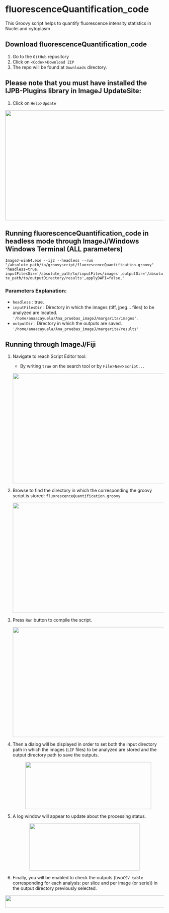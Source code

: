 # fluorescenceQuantification_code
This Groovy script helps to quantify fluorescence intensity statistics in Nuclei and cytoplasm

## Download fluorescenceQuantification_code
1. Go to the ``GitHub`` repository
2. Click on ``<Code>``>``Download ZIP``
3. The repo will be found at ``Downloads`` directory.

## Please note that you must have installed the IJPB-Plugins library in ImageJ UpdateSite:
1. Click on ``Help``>``Update``
<p align="center">
    <img width="600" height="350" src="https://github.com/cnio-cmu-BioimageAnalysis/fluorescenceQuantification_code/assets/83207172/81cbd730-b481-4f9c-bfa8-5c4a7792c3f4">
    </p>


## Running fluorescenceQuantification_code in headless mode through ImageJ/Windows Windows Terminal (ALL parameters)

``ImageJ-win64.exe --ij2 --headless --run "/absolute_path/to/groovyscript/fluorescenceQuantification.groovy" "headless=true, inputFilesDir='/absolute_path/to/inputFiles/images',outputDir='/absolute_path/to/outputDirectory/results',applyDAPI=false,"``
### Parameters Explanation:
- ``headless`` : true. 
- ``inputFilesDir`` : Directory in which the images (tiff, jpeg... files) to be analyzed are located. ``'/home/anaacayuela/Ana_pruebas_imageJ/margarita/images'``.
- ``outputDir`` : Directory in which the outputs are saved. ``'/home/anaacayuela/Ana_pruebas_imageJ/margarita/results'``
## Running through ImageJ/Fiji 
1. Navigate to reach Script Editor tool:
   - By writing ``true`` on the search tool or by ``File``>``New``>``Script...``
     <p align="center">
    <img width="650" height="350" src="https://github.com/cnio-cmu-BioimageAnalysis/cellQuantification_code/assets/83207172/0ad85b7b-d214-41a1-83a3-ac4c9395231b">
    </p>

2. Browse to find the directory in which the corresponding the groovy script is stored: ``fluorescenceQuantification.groovy``
    <p align="center">
    <img width="500" height="350" src="https://github.com/cnio-cmu-BioimageAnalysis/cellQuantification_code/assets/83207172/5b34dde0-2f35-4908-85f2-ffc4f89341d5">
    </p>
 
3. Press ``Run`` button to compile the script.
    <p align="center">
    <img width="500" height="350" src="https://github.com/cnio-cmu-BioimageAnalysis/cellQuantification_code/assets/83207172/1886af45-c01a-44d3-804b-30e289a2aa38">
    </p>

4. Then a dialog will be displayed in order to set both the input directory path in which the images (``LIF`` files) to be analyzed are stored and the output directory path to save the outputs.
   <p align="center">
    <img width="400" height="150" src="https://github.com/cnio-cmu-BioimageAnalysis/fluorescenceQuantification_code/assets/83207172/3c50a3ed-3918-40e3-b49b-71f060230901">
    </p>


5. A log window will appear to update about the processing status.
  <p align="center">
    <img width="350" height="150" src="https://github.com/cnio-cmu-BioimageAnalysis/cellQuantification_code/assets/83207172/ae08ebc2-a720-451c-8a50-542a708972fa">
    </p>
 
6. Finally, you will be enabled to check the outputs (two``CSV table`` corresponding for each analysis: per slice and per image (or serie)) in the output directory previously selected.
  <p align="center">
    <img width="600" height="40" src="https://github.com/cnio-cmu-BioimageAnalysis/fluorescenceQuantification_code/assets/83207172/647a9e29-4b7c-4957-a1dc-a7ea40d2cc16">
    </p>



